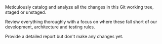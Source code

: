 Meticulously catalog and analyze all the changes in this Git working tree, staged or unstaged.

Review everything thoroughly with a focus on where these fall short of our development, architecture and testing rules.

Provide a detailed report but don't make any changes yet.
